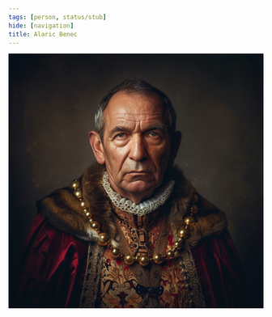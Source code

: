 ```yaml
---
tags: [person, status/stub]
hide: [navigation]
title: Alaric Benec
---
```


![Alaric Benec](../../assets/alaric-benec.png)